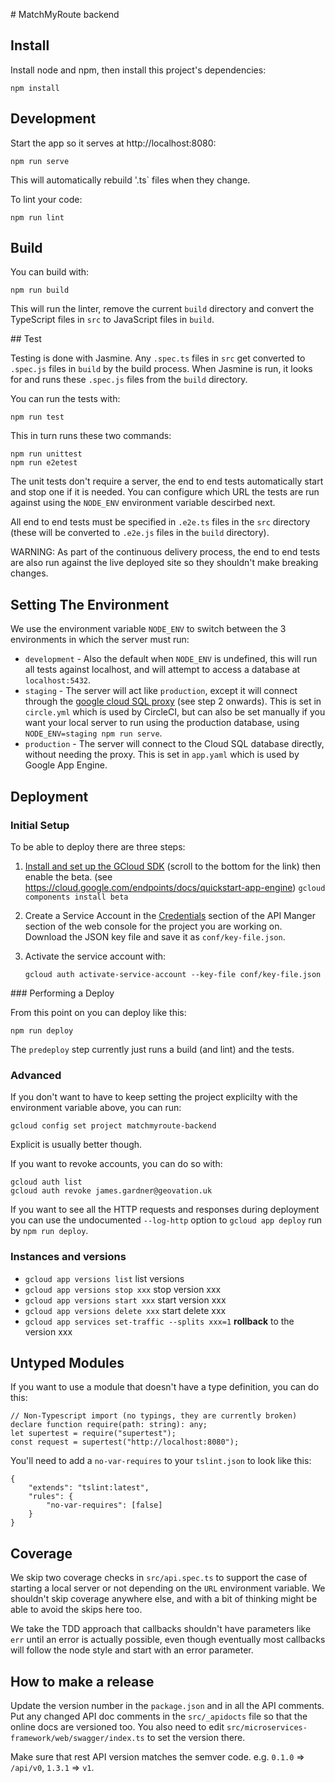 # MatchMyRoute backend

## Install

Install node and npm, then install this project's dependencies:

```
npm install
```

## Development

Start the app so it serves at http://localhost:8080:

```
npm run serve
```
This will automatically rebuild '.ts` files when they change.

To lint your code:

```
npm run lint
```

## Build

You can build with:

```
npm run build
```

This will run the linter, remove the current `build` directory and convert the
TypeScript files in `src` to JavaScript files in `build`.

## Test

Testing is done with Jasmine. Any `.spec.ts` files in `src` get converted to
`.spec.js` files in `build` by the build process. When Jasmine is run, it looks
for and runs these `.spec.js` files from the `build` directory.

You can run the tests with:

```
npm run test
```

This in turn runs these two commands:

```
npm run unittest
npm run e2etest
```

The unit tests don't require a server, the end to end tests automatically start
and stop one if it is needed. You can configure which URL the tests are run
against using the `NODE_ENV` environment variable descirbed next.

All end to end tests must be specified in `.e2e.ts` files in the `src` directory
(these will be converted to `.e2e.js` files in the `build` directory).

WARNING: As part of the continuous delivery process, the end to end tests are
also run against the live deployed site so they shouldn't make breaking
changes.

## Setting The Environment

We use the environment variable `NODE_ENV` to switch between the 3 environments
in which the server must run:

 - `development` - Also the default when `NODE_ENV` is undefined, this will run
 all tests against localhost, and will attempt to access a database at
 `localhost:5432`.
 - `staging` - The server will act like `production`, except it will connect
 through the [google cloud SQL proxy](https://cloud.google.com/sql/docs/postgres/connect-external-app)
 (see step 2 onwards). This is set in `circle.yml` which is used by CircleCI,
 but can also be set manually if you want your local server to run using the
 production database, using `NODE_ENV=staging npm run serve`.
 - `production` - The server will connect to the Cloud SQL database directly,
 without needing the proxy. This is set in `app.yaml` which is used by Google
 App Engine.

## Deployment

### Initial Setup

To be able to deploy there are three steps:

1. [Install and set up the GCloud SDK](https://cloud.google.com/sdk/) (scroll
   to the bottom for the link)
   then enable the beta. (see https://cloud.google.com/endpoints/docs/quickstart-app-engine)
   ```gcloud components install beta```

2. Create a Service Account in the
   [Credentials](https://console.cloud.google.com/apis/credentials?project=matchmyroute-backend)
   section of the API Manger section of the web console for the project you are
   working on. Download the JSON key file and save it as `conf/key-file.json`.

3. Activate the service account with:

   ```
   gcloud auth activate-service-account --key-file conf/key-file.json
   ```

### Performing a Deploy

From this point on you can deploy like this:

```
npm run deploy
```

The `predeploy` step currently just runs a build (and lint) and the tests.

### Advanced

If you don't want to have to keep setting the project explicilty with the
environment variable above, you can run:

```
gcloud config set project matchmyroute-backend
```

Explicit is usually better though.

If you want to revoke accounts, you can do so with:

```
gcloud auth list
gcloud auth revoke james.gardner@geovation.uk
```

If you want to see all the HTTP requests and responses during deployment you
can use the undocumented `--log-http` option to `gcloud app deploy` run by `npm
run deploy`.

### Instances and versions

* ```gcloud app versions list``` list versions
* ```gcloud app versions stop xxx``` stop version xxx
* ```gcloud app versions start xxx``` start version xxx
* ```gcloud app versions delete xxx``` start delete xxx
* ```gcloud app services set-traffic --splits xxx=1``` **rollback** to the version xxx

## Untyped Modules

If you want to use a module that doesn't have a type definition, you can do this:

```
// Non-Typescript import (no typings, they are currently broken)
declare function require(path: string): any;
let supertest = require("supertest");
const request = supertest("http://localhost:8080");
```

You'll need to add a `no-var-requires` to your `tslint.json` to look like this:

```
{
    "extends": "tslint:latest",
    "rules": {
        "no-var-requires": [false]
    }
}
```

## Coverage

We skip two coverage checks in `src/api.spec.ts` to support the case of
starting a local server or not depending on the `URL` environment variable. We
shouldn't skip coverage anywhere else, and with a bit of thinking might be able
to avoid the skips here too.

We take the TDD approach that callbacks shouldn't have parameters like `err`
until an error is actually possible, even though eventually most callbacks will
follow the node style and start with an error parameter.

## How to make a release

Update the version number in the `package.json` and in all the API comments.
Put any changed API doc comments in the `src/_apidocts` file so that the online
docs are versioned too. You also need to edit
`src/microservices-framework/web/swagger/index.ts` to set the version there.

Make sure that rest API version matches the semver code. e.g. `0.1.0` =>
`/api/v0`, `1.3.1` => `v1`.
